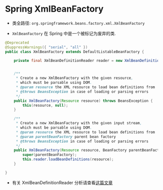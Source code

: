 # Spring XmlBeanFactory
- 类全路径: `org.springframework.beans.factory.xml.XmlBeanFactory`


- `XmlBeanFactory` 在 Spring 中是一个被标记为废弃的类. 



```java
@Deprecated
@SuppressWarnings({ "serial", "all" })
public class XmlBeanFactory extends DefaultListableBeanFactory {

	private final XmlBeanDefinitionReader reader = new XmlBeanDefinitionReader(this);


	/**
	 * Create a new XmlBeanFactory with the given resource,
	 * which must be parsable using DOM.
	 * @param resource the XML resource to load bean definitions from
	 * @throws BeansException in case of loading or parsing errors
	 */
	public XmlBeanFactory(Resource resource) throws BeansException {
		this(resource, null);
	}

	/**
	 * Create a new XmlBeanFactory with the given input stream,
	 * which must be parsable using DOM.
	 * @param resource the XML resource to load bean definitions from
	 * @param parentBeanFactory parent bean factory
	 * @throws BeansException in case of loading or parsing errors
	 */
	public XmlBeanFactory(Resource resource, BeanFactory parentBeanFactory) throws BeansException {
		super(parentBeanFactory);
		this.reader.loadBeanDefinitions(resource);
	}

}
```


- 有关 XmlBeanDefinitionReader 分析请查看[这篇文章](/doc/book/bean/factory/xml/Spring-XmlBeanDefinitionReader.md)